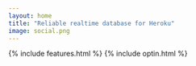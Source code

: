 ```yaml
---
layout: home
title: "Reliable realtime database for Heroku"
image: social.png
---
```


{% include features.html %}
{% include optin.html %}
